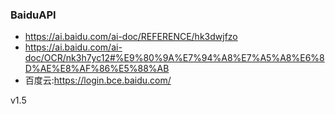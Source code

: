 ### BaiduAPI
* https://ai.baidu.com/ai-doc/REFERENCE/hk3dwjfzo
* https://ai.baidu.com/ai-doc/OCR/nk3h7yc12#%E9%80%9A%E7%94%A8%E7%A5%A8%E6%8D%AE%E8%AF%86%E5%88%AB
* 百度云:https://login.bce.baidu.com/


<zhipin-geek-version>v1.5</zhipin-geek-version>
